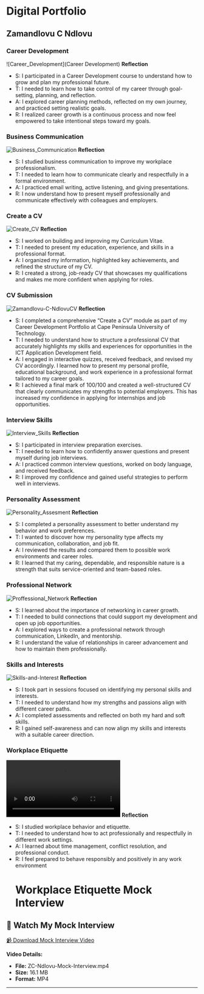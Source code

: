 # Digital Portfolio
## Zamandlovu C Ndlovu
### Career Development
![Career_Development](Career Development)
**Reflection**
- S: I participated in a Career Development course to understand how to grow and plan my professional future.
- T: I needed to learn how to take control of my career through goal-setting, planning, and reflection.
- A: I explored career planning methods, reflected on my own journey, and practiced setting realistic goals.
- R: I realized career growth is a continuous process and now feel empowered to take intentional steps toward my goals.

### Business Communication
![Business_Communication](https://github.com/user-attachments/assets/1822acd0-a716-4d0b-b58c-e6b5f3594c2b)
**Reflection**
- S: I studied business communication to improve my workplace professionalism.
- T: I needed to learn how to communicate clearly and respectfully in a formal environment.
- A: I practiced email writing, active listening, and giving presentations.
- R: I now understand how to present myself professionally and communicate effectively with colleagues and employers.
  
### Create a CV
![Create_CV](https://github.com/user-attachments/assets/8fb51087-baf0-406a-9ec0-f58d98125075)
**Reflection**
- S: I worked on building and improving my Curriculum Vitae.
- T: I needed to present my education, experience, and skills in a professional format.
- A: I organized my information, highlighted key achievements, and refined the structure of my CV.
- R: I created a strong, job-ready CV that showcases my qualifications and makes me more confident when applying for roles.

### CV Submission
![Zamandlovu-C-NdlovuCV](https://github.com/user-attachments/assets/d9ddeb72-6a5c-4d6d-8bad-ade06692346d)
**Reflection**
- S: I completed a comprehensive “Create a CV” module as part of my Career Development Portfolio at Cape Peninsula University of Technology.
- T: I needed to understand how to structure a professional CV that accurately highlights my skills and experiences for opportunities in the ICT Application Development field.
- A: I engaged in interactive quizzes, received feedback, and revised my CV accordingly. I learned how to present my personal profile, educational background, and work experience in a professional format tailored to my career goals.
- R: I achieved a final mark of 100/100 and created a well-structured CV that clearly communicates my strengths to potential employers. This has increased my confidence in applying for internships and job opportunities.

### Interview Skills
![Interview_Skills](https://github.com/user-attachments/assets/a483a53c-057c-4272-8b95-571ae8452ec6)
**Reflection**
- S: I participated in interview preparation exercises.
- T: I needed to learn how to confidently answer questions and present myself during job interviews.
- A: I practiced common interview questions, worked on body language, and received feedback.
- R: I improved my confidence and gained useful strategies to perform well in interviews.

### Personality Assessment
![Personality_Assesment](https://github.com/user-attachments/assets/bba3707a-9df1-4be7-a85e-b15df60e9650)
**Reflection**
- S: I completed a personality assessment to better understand my behavior and work preferences.
- T: I wanted to discover how my personality type affects my communication, collaboration, and job fit.
- A: I reviewed the results and compared them to possible work environments and career roles.
- R: I learned that my caring, dependable, and responsible nature is a strength that suits service-oriented and team-based roles.

### Professional Network
![Proffessional_Network](https://github.com/user-attachments/assets/d5d02f59-1411-4a64-97e1-48c42162a543)
**Reflection**
- S: I learned about the importance of networking in career growth.
- T: I needed to build connections that could support my development and open up job opportunities.
- A: I explored ways to create a professional network through communication, LinkedIn, and mentorship.
- R: I understand the value of relationships in career advancement and how to maintain them professionally.

### Skills and Interests
![Skills-and-Interest](https://github.com/user-attachments/assets/2b667b70-881b-4912-8a30-f0fd81860f7e)
**Reflection**
- S: I took part in sessions focused on identifying my personal skills and interests.
- T: I needed to understand how my strengths and passions align with different career paths.
- A: I completed assessments and reflected on both my hard and soft skills.
- R: I gained self-awareness and can now align my skills and interests with a suitable career direction.

### Workplace Etiquette
![WorkPlace_Etiquette](ZC-Ndlovu-Mock-Interview.mp4)
**Reflection**
- S: I studied workplace behavior and etiquette.
- T: I needed to understand how to act professionally and respectfully in different work settings.
- A: I learned about time management, conflict resolution, and professional conduct.
- R: I feel prepared to behave responsibly and positively in any work environment
  # Workplace Etiquette Mock Interview

## 🎥 Watch My Mock Interview

[📹 Download Mock Interview Video](ZC-Ndlovu-Mock-Interview.mp4)

**Video Details:**
- **File:** ZC-Ndlovu-Mock-Interview.mp4
- **Size:** 16.1 MB
- **Format:** MP4

---
